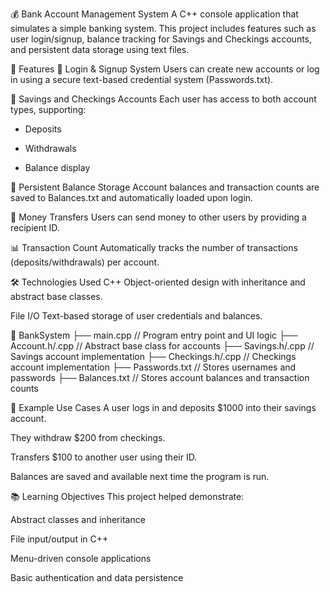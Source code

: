 💰 Bank Account Management System
A C++ console application that simulates a simple banking system. This project includes features such as user login/signup, balance tracking for Savings and Checkings accounts, and persistent data storage using text files.

📌 Features
🔐 Login & Signup System
Users can create new accounts or log in using a secure text-based credential system (Passwords.txt).

🏦 Savings and Checkings Accounts
Each user has access to both account types, supporting:

- Deposits

- Withdrawals

- Balance display

💾 Persistent Balance Storage
Account balances and transaction counts are saved to Balances.txt and automatically loaded upon login.

🔁 Money Transfers
Users can send money to other users by providing a recipient ID.

📊 Transaction Count
Automatically tracks the number of transactions (deposits/withdrawals) per account.

🛠️ Technologies Used
C++
Object-oriented design with inheritance and abstract base classes.

File I/O
Text-based storage of user credentials and balances.

📁 BankSystem
├── main.cpp           // Program entry point and UI logic
├── Account.h/.cpp     // Abstract base class for accounts
├── Savings.h/.cpp     // Savings account implementation
├── Checkings.h/.cpp   // Checkings account implementation
├── Passwords.txt      // Stores usernames and passwords
├── Balances.txt       // Stores account balances and transaction counts

📌 Example Use Cases
A user logs in and deposits $1000 into their savings account.

They withdraw $200 from checkings.

Transfers $100 to another user using their ID.

Balances are saved and available next time the program is run.

📚 Learning Objectives
This project helped demonstrate:

Abstract classes and inheritance

File input/output in C++

Menu-driven console applications

Basic authentication and data persistence
